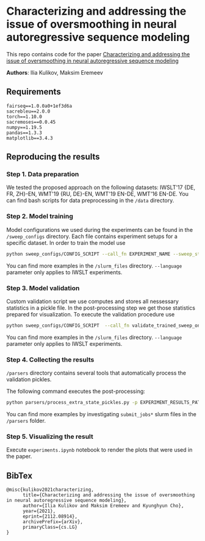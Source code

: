 # Characterizing and addressing the issue of oversmoothing in neural autoregressive sequence modeling

This repo contains code for the paper [Characterizing and addressing the issue of oversmoothing in neural autoregressive sequence modeling](https://arxiv.org/pdf/2112.08914.pdf)

**Authors**: Ilia Kulikov, Maksim Eremeev

## Requirements

```
fairseq==1.0.0a0+1ef3d6a
sacrebleu==2.0.0
torch==1.10.0
sacremoses==0.0.45
numpy==1.19.5
pandas==1.3.3
matplotlib==3.4.3
```

## Reproducing the results

### Step 1. Data preparation

We tested the proposed approach on the following datasets: IWSLT'17 {DE, FR, ZH}-EN, WMT'19 {RU, DE}-EN, WMT'19 EN-DE, WMT'16 EN-DE.
You can find bash scripts for data preprocessing in the `/data` directory.

### Step 2. Model training

Model configurations we used during the experiments can be found in the `/sweep_configs` directory. Each file contains experiment setups for a specific dataset. In order to train the model use

```bash
python sweep_configs/CONFIG_SCRIPT --call_fn EXPERIMENT_NAME --sweep_step CONFIG_SERIAL_NUMBER (--language SOURCE_LANGUAGE) | xargs python fairseq_module/train.py
```

You can find more examples in the `/slurm_files` directory. `--language` parameter only applies to IWSLT experiments.

### Step 3. Model validation

Custom validation script we use computes and stores all nessessary statistics in a pickle file. In the post-processing step we get those statistics prepared for visualization. To execute the validation procedure use

```bash
python sweep_configs/CONFIG_SCRIPT  --call_fn validate_trained_sweep_ontest --experiment_name_to_validate EXPERIMENT_NAME --sweep_step CONFIG_SERIAL_NUMBER --beam BEAM_SIZE (--language SOURCE_LANGUAGE) | xargs fairseq_module/validate.py
```

You can find more examples in the `/slurm_files` directory. `--language` parameter only applies to IWSLT experiments.

### Step 4. Collecting the results

`/parsers` directory contains several tools that automatically process the validation pickles. 

The following command executes the post-processing:

```bash
python parsers/process_extra_state_pickles.py -p EXPERIMENT_RESULTS_PATH -b BEAM_SIZE -o OUTPUT_DIRECTORY
```

You can find more examples by investigating `submit_jobs*` slurm files in the `/parsers` folder.

### Step 5. Visualizing the result

Execute `experiments.ipynb` notebook to render the plots that were used in the paper.


## BibTex

```
@misc{kulikov2021characterizing,
      title={Characterizing and addressing the issue of oversmoothing in neural autoregressive sequence modeling}, 
      author={Ilia Kulikov and Maksim Eremeev and Kyunghyun Cho},
      year={2021},
      eprint={2112.08914},
      archivePrefix={arXiv},
      primaryClass={cs.LG}
}
```
